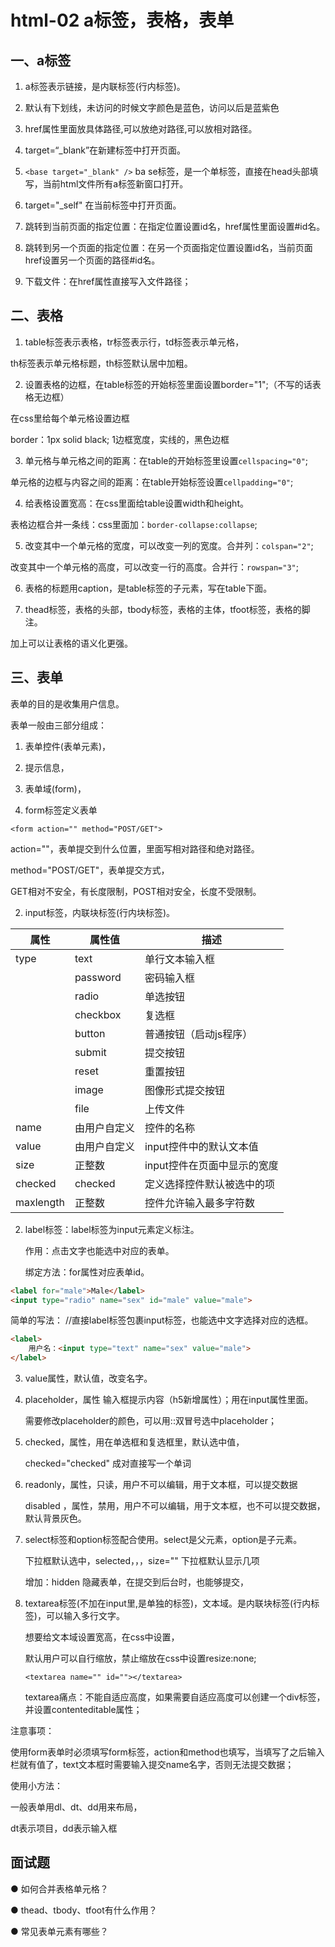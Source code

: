 # html-02 a标签，表格，表单
## 一、a标签

1. a标签表示链接，是内联标签(行内标签)。

2. 默认有下划线，未访问的时候文字颜色是蓝色，访问以后是蓝紫色

3. href属性里面放具体路径,可以放绝对路径,可以放相对路径。

4. target=“_blank”在新建标签中打开页面。

5. `<base target="_blank" />`
ba se标签，是一个单标签，直接在head头部填写，当前html文件所有a标签新窗口打开。

6. target="_self" 在当前标签中打开页面。

5. 跳转到当前页面的指定位置：在指定位置设置id名，href属性里面设置#id名。

6. 跳转到另一个页面的指定位置：在另一个页面指定位置设置id名，当前页面href设置另一个页面的路径#id名。

7. 下载文件：在href属性直接写入文件路径；






## 二、表格
1. table标签表示表格，tr标签表示行，td标签表示单元格，

th标签表示单元格标题，th标签默认居中加粗。

2. 设置表格的边框，在table标签的开始标签里面设置border="1";（不写的话表格无边框）

在css里给每个单元格设置边框

border：1px solid black; 1边框宽度，实线的，黑色边框

3. 单元格与单元格之间的距离：在table的开始标签里设置`cellspacing="0"`;

单元格的边框与内容之间的距离：在table开始标签设置`cellpadding="0"`;

4. 给表格设置宽高：在css里面给table设置width和height。

表格边框合并一条线：css里面加：`border-collapse:collapse`;

5. 改变其中一个单元格的宽度，可以改变一列的宽度。合并列：`colspan="2"`;

改变其中一个单元格的高度，可以改变一行的高度。合并行：`rowspan="3"`;

6. 表格的标题用caption，是table标签的子元素，写在table下面。

7. thead标签，表格的头部，tbody标签，表格的主体，tfoot标签，表格的脚注。

加上可以让表格的语义化更强。





## 三、表单

表单的目的是收集用户信息。

表单一般由三部分组成：

1. 表单控件(表单元素)，
2. 提示信息，
3. 表单域(form)，


1. form标签定义表单

`<form action="" method="POST/GET">`

action=""，表单提交到什么位置，里面写相对路径和绝对路径。

method="POST/GET"，表单提交方式，

GET相对不安全，有长度限制，POST相对安全，长度不受限制。



2. input标签，内联块标签(行内块标签)。


| 属性 | 属性值 | 描述 |
| --- | --- | --- |
| type | text | 单行文本输入框 |
| | password | 密码输入框 |
| | radio | 单选按钮 |
| | checkbox | 复选框 |
| | button | 普通按钮（启动js程序） |
| | submit | 提交按钮 |
| | reset | 重置按钮 |
| | image | 图像形式提交按钮 |
| | file | 上传文件 |
| name | 由用户自定义 | 控件的名称 |
| value | 由用户自定义 | input控件中的默认文本值 |
| size | 正整数 | input控件在页面中显示的宽度 |
| checked | checked | 定义选择控件默认被选中的项 |
| maxlength | 正整数 | 控件允许输入最多字符数 |


2. label标签：label标签为input元素定义标注。

   作用：点击文字也能选中对应的表单。

   绑定方法：for属性对应表单id。

```html
<label for="male">Male</label>
<input type="radio" name="sex" id="male" value="male">
```

简单的写法： //直接label标签包裹input标签，也能选中文字选择对应的选框。
```html
<label>
    用户名：<input type="text" name="sex" value="male"> 
</label>
```

3. value属性，默认值，改变名字。

4. placeholder，属性 输入框提示内容（h5新增属性）；用在input属性里面。

   需要修改placeholder的颜色，可以用::双冒号选中placeholder；

5. checked，属性，用在单选框和复选框里，默认选中值，

   checked="checked" 成对直接写一个单词

6. readonly，属性，只读，用户不可以编辑，用于文本框，可以提交数据

   disabled ，属性，禁用，用户不可以编辑，用于文本框，也不可以提交数据，默认背景灰色。

7. select标签和option标签配合使用。select是父元素，option是子元素。

   下拉框默认选中，selected，，，size="" 下拉框默认显示几项

   增加：hidden 隐藏表单，在提交到后台时，也能够提交，

8. textarea标签(不加在input里,是单独的标签)，文本域。是内联块标签(行内标签)，可以输入多行文字。

   想要给文本域设置宽高，在css中设置，

   默认用户可以自行缩放，禁止缩放在css中设置resize:none;

   `<textarea name="" id=""></textarea>`

   textarea痛点：不能自适应高度，如果需要自适应高度可以创建一个div标签，并设置contenteditable属性；


注意事项：

使用form表单时必须填写form标签，action和method也填写，当填写了之后输入栏就有值了，text文本框时需要输入提交name名字，否则无法提交数据；

使用小方法：

一般表单用dl、dt、dd用来布局，

dt表示项目，dd表示输入框




## 面试题
● 如何合并表格单元格？

● thead、tbody、tfoot有什么作用？

● 常见表单元素有哪些？


